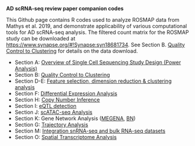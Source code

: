 **AD scRNA-seq review paper companion codes**

This Github page contains R codes used to analyze ROSMAP data from Mathys et al. 2019, and demonstrate applicability of various computational tools for AD scRNA-seq analysis.
The filtered count matrix for the ROSMAP study can be downloaded at https://www.synapse.org/#!Synapse:syn18681734. See Section B. [Quality Control to Clustering](https://songw01.github.io/AD_scRNAseq_companion/vignettes/00_qc_normalization_cluster.html) for details on the data download. 

- Section A: [Overview of Single Cell Sequencing Study Design (Power Analysis)](https://songw01.github.io/AD_scRNAseq_companion/vignettes/scPower.ROSMAP.html)
- Section B: [Quality Control to Clustering](https://songw01.github.io/AD_scRNAseq_companion/vignettes/00_qc_normalization_cluster.html)
- Section D-E: [Feature selection, dimension reduction & clustering analysis](https://songw01.github.io/AD_scRNAseq_companion/vignettes/Sections_D_E_FeatureSelection_to_Clustering.html)
- Section F: [Differential Expression Analysis](https://songw01.github.io/AD_scRNAseq_companion/vignettes/Section_F_DEG_pipeline.html)
- Section H: [Copy Number Inference](https://songw01.github.io/AD_scRNAseq_companion/vignettes/Sections_H.CNV_Detection.html)
- Section I: [eQTL detection](https://songw01.github.io/AD_scRNAseq_companion/vignettes/Sections_I_eQTL_Detection.html)
- Section J: [scATAC-seq Analysis](https://songw01.github.io/AD_scRNAseq_companion/vignettes/Section_J_scATACseq.html)
- Section K: Gene Network Analysis ([MEGENA](https://songw01.github.io/AD_scRNAseq_companion/vignettes/Section_K_Gene_Network_Analysis.html), [BN](https://songw01.github.io/AD_scRNAseq_companion/vignettes/Section_K_Bayesian_Network_Analysis.html))
- Section G: [Trajectory Analysis](https://songw01.github.io/AD_scRNAseq_companion/vignettes/Section_G_Trajectory.html)
- Section M: [Integration snRNA-seq and bulk RNA-seq datasets](https://songw01.github.io/AD_scRNAseq_companion/vignettes/Section_M_bulk_deconvolution.html)
- Section O: [Spatial Transcriptome Analysis](https://songw01.github.io/AD_scRNAseq_companion/vignettes/Section_O_Spatial_Transcriptome.html)

